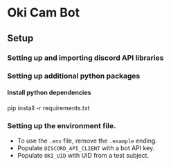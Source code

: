# Oki Cam Bot
## Setup
### Setting up and importing discord API libraries

### Setting up additional python packages
#### Install python dependencies
pip install -r requirements.txt

### Setting up the environment file.
* To use the `.env` file, remove the `.example` ending. 
* Populate `DISCORD_API_CLIENT` with a bot API key. 
* Populate `OKI_UID` with UID from a test subject.
